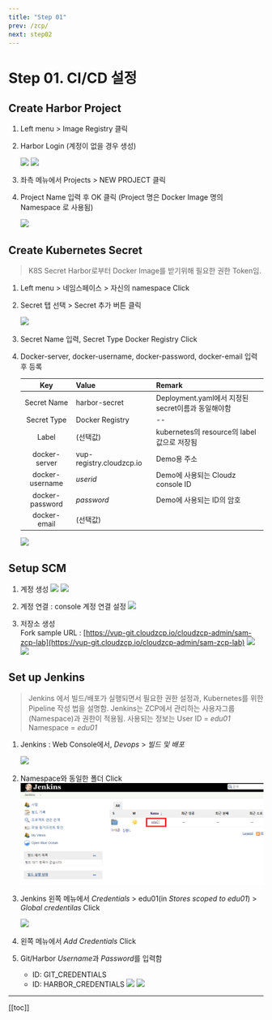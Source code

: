 ```yaml
---
title: "Step 01"
prev: /zcp/
next: step02
---
```


# Step 01. CI/CD 설정

## Create Harbor Project

1. Left menu > Image Registry 클릭
2. Harbor Login (계정이 없을 경우 생성)

   ![](./img/2019-01-26-00-16-06.png)
   ![](./img/2019-02-19-14-16-55.png)

3. 좌측 메뉴에서 Projects > NEW PROJECT 클릭
   
4. Project Name 입력 후 OK 클릭 (Project 명은 Docker Image 명의 Namespace 로 사용됨)
   
   ![](./img/2019-01-26-00-17-17.png)


## Create Kubernetes Secret
> K8S Secret  Harbor로부터 Docker Image를 받기위해 필요한 권한 Token임.

1. Left menu > 네임스페이스 > 자신의 namespace Click

2. Secret 탭 선택 > Secret 추가 버튼 클릭

   ![](./img/2019-01-26-00-18-52.png)

3. Secret Name 입력, Secret Type Docker Registry Click

4. Docker-server, docker-username, docker-password, docker-email 입력 후 등록
   
   | Key | Value | Remark |
   | :---: | :--- | :--- |
   | Secret Name | harbor-secret | Deployment.yaml에서 지정된 secret이름과 동일해야함 |
   | Secret Type | Docker Registry | -- |
   | Label | (선택값) | kubernetes의 resource의 label값으로 저장됨 |
   | docker-server | vup-registry.cloudzcp.io | Demo용 주소 |
   | docker-username | *userid* | Demo에 사용되는 Cloudz console ID |
   | docker-password | *password* | Demo에 사용되는 ID의 암호 |
   | docker-email | (선택값) | |
   
   
   ![](./img/2019-01-28-14-15-35.png)

## Setup SCM

1. 계정 생성
   ![](./img/2019-02-19-14-26-31.png)
   ![](./img/2019-02-19-14-27-51.png)

2. 계정 연결 : console 계정 연결 설정
   ![](./img/2019-02-19-14-30-16.png)

3. 저장소 생성  
Fork sample URL :
[https://vup-git.cloudzcp.io/cloudzcp-admin/sam-zcp-lab](https://vup-git.cloudzcp.io/cloudzcp-admin/sam-zcp-lab)
   ![](./img/2019-02-19-14-36-49.png)
   ![](./img/2019-02-19-14-37-26.png)

## Set up Jenkins
> Jenkins 에서 빌드/배포가 실행되면서 필요한 권한 설정과, Kubernetes를 위한 Pipeline 작성 법을 설명함.
> Jenkins는  ZCP에서 관리하는 사용자그룹(Namespace)과 권한이 적용됨.
> 사용되는 정보는 User ID = *edu01* Namespace = *edu01*

1. Jenkins : Web Console에서, *Devops* > *빌드 및 배포*
   
   ![](./img/2019-01-26-12-57-10.png)

2. Namespace와 동일한 폴더 Click
   ![](./img/2019-09-03-15-56-58.png)
3. Jenkins 왼쪽 메뉴에서  *Credentials* > edu01(in *Stores scoped to edu01*) > *Global credentilas* Click
   
   ![](./img/2019-01-26-13-01-40.png)


4. 왼쪽 메뉴에서 *Add Credentials* Click

5. Git/Harbor *Username*과 *Password*를 입력함
   * ID: GIT_CREDENTIALS
   * ID: HARBOR_CREDENTIALS
   ![](./img/2019-01-26-13-24-33.png)
   ![](./img/2019-01-26-13-25-30.png)
---
[[toc]]
